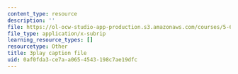 ```yaml
---
content_type: resource
description: ''
file: https://ol-ocw-studio-app-production.s3.amazonaws.com/courses/5-61-physical-chemistry-fall-2017/0af0fda3ce7aa0654543198c7ae19dfc_YmP1BADSAnc.srt
file_type: application/x-subrip
learning_resource_types: []
resourcetype: Other
title: 3play caption file
uid: 0af0fda3-ce7a-a065-4543-198c7ae19dfc
---
```

